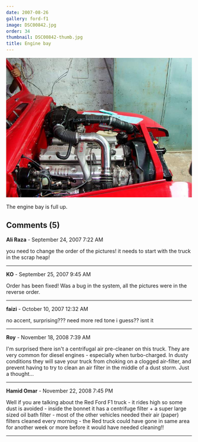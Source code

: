 ```yaml
---
date: 2007-08-26
gallery: ford-f1
image: DSC00842.jpg
order: 34
thumbnail: DSC00842-thumb.jpg
title: Engine bay
---
```


![Engine bay](./DSC00842.jpg)

The engine bay is full up.

<div id="comments">

## Comments (5)

**Ali Raza** - September 24, 2007  7:22 AM

you need to change the order of the pictures! it needs to start with the truck in the scrap heap!

---

**KO** - September 25, 2007  9:45 AM

Order has been fixed! Was a bug in the system, all the pictures were in the reverse order.

---

**faizi** - October 10, 2007 12:32 AM

no accent, surprising??? need more red tone i guess?? isnt it

---

**Roy** - November 18, 2008  7:39 AM

I'm surprised there isn't a centrifugal air pre-cleaner on this truck. They are very common for diesel engines - especially when turbo-charged. In dusty conditions they will save your truck from choking on a clogged air-filter, and prevent having to try to clean an air filter in the middle of a dust storm. Just a thought...

---

**Hamid Omar** - November 22, 2008  7:45 PM

Well if you are talking about the Red Ford F1 truck - it rides high so some dust is avoided - inside the bonnet it has a centrifuge filter + a super large sized oil bath filter - most of the other vehicles needed their air (paper) filters cleaned every morning - the Red truck could have gone in same area for another week or more before it would have needed cleaning!!

---

</div>